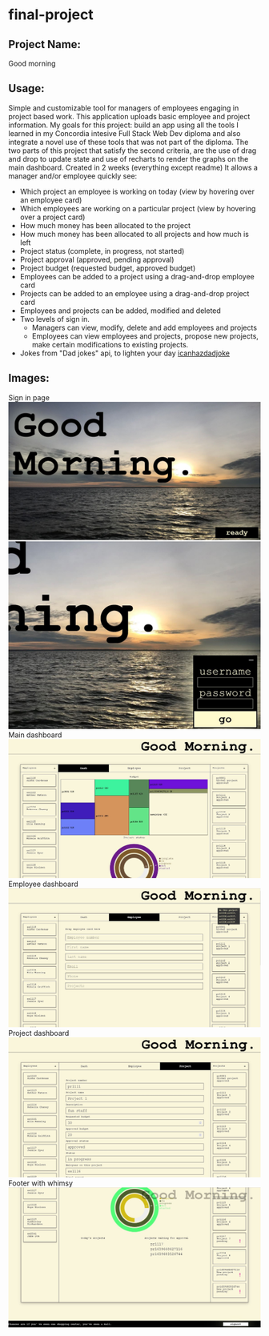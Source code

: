 ﻿# final-project

## Project Name: 
Good morning
## Usage: 
Simple and customizable tool for managers of employees engaging in project based work. 
This application uploads basic employee and project information.
My goals for this project:
 build an app using all the tools I learned in my Concordia intesive Full Stack Web Dev diploma and also integrate a novel
 use of these tools that was not part of the diploma. The two parts of this project that satisfy the second criteria, are the use of drag and drop to update state and use of recharts to render the graphs on the main dashboard.
Created in 2 weeks (everything except readme)
It allows a manager and/or employee quickly see:
* Which project an employee is working on today (view by hovering over an employee card)
* Which employees are working on a particular project (view by hovering over a project card)
* How much money has been allocated to the project
* How much money has been allocated to all projects and how much is left
* Project status (complete, in progress, not started)
* Project approval (approved, pending approval)
* Project budget (requested budget, approved budget)
* Employees can be added to a project using a drag-and-drop employee card
* Projects can be added to an employee using a drag-and-drop project card
* Employees and projects can be added, modified and deleted
* Two levels of sign in.
    * Managers can view, modify, delete and add employees and projects
    * Employees can view employees and projects, propose new projects, make certain modifications to existing projects.
* Jokes from "Dad jokes" api, to lighten your day [icanhazdadjoke](https://icanhazdadjoke.com/ )


## Images:
Sign in page
![SignIn](https://github.com/AlexandraLavell/final-project/blob/main/client/public/Sign-in%20page.JPG)
![SignIn2](https://github.com/AlexandraLavell/final-project/blob/main/client/public/Sign-in%20expanded.JPG)
Main dashboard
![MainDash](https://github.com/AlexandraLavell/final-project/blob/main/client/public/Main%20dashboard.JPG)
Employee dashboard
![EmployeeDash](https://github.com/AlexandraLavell/final-project/blob/main/client/public/employee%20dash.JPG)
Project dashboard
![ProjectDash](https://github.com/AlexandraLavell/final-project/blob/main/client/public/project%20dash.JPG)
Footer with whimsy
![EmployeeDash](https://github.com/AlexandraLavell/final-project/blob/main/client/public/Footer.JPG)

